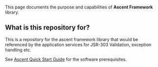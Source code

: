This page documents the purpose and capabilities of **Ascent Framework** library.

## What is this repository for? ##

This is a repository for the ascent framework library that would be referenced by the application services for JSR-303 Validation, exception handling etc.


See [Ascent Quick Start Guide](https://github.com/department-of-veterans-affairs/ascent-platform/wiki/DEV-:-Platform-Quick-Start-Guide) for the software prerequisites.

